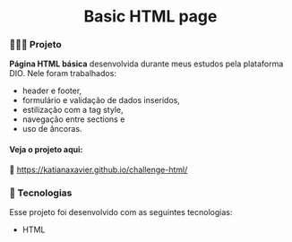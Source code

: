 <h1 align="center">
  Basic HTML page
</h1>

### 👩🏻‍💻 Projeto

<strong>Página HTML básica</strong> desenvolvida durante meus estudos pela plataforma DIO. Nele foram trabalhados:
 
- header e footer,
- formulário e validação de dados inseridos,
- estilização com a tag style,
- navegação entre sections e 
- uso de âncoras.

#### Veja o projeto aqui:
🔗 https://katianaxavier.github.io/challenge-html/

### 💫 Tecnologias

Esse projeto foi desenvolvido com as seguintes tecnologias:

- HTML
